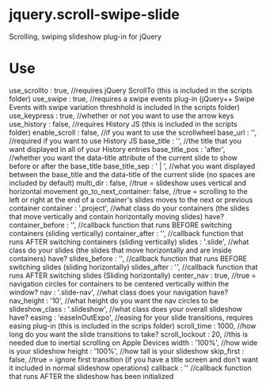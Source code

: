 jquery.scroll-swipe-slide
=========================

Scrolling, swiping slideshow plug-in for jQuery

Use
===

use_scrollto : true,						//requires jQuery ScrollTo (this is included in the scripts folder)
use_swipe : true,							//requires a swipe events plug-in (jQuery++ Swipe Events with swipe variation threshhold is included in the scripts folder)
use_keypress : true,						//whether or not you want to use the arrow keys
use_history : false,						//requires History JS (this is included in the scripts folder)
enable_scroll : false,						//if you want to use the scrollwheel
base_url : '',								//required if you want to use History JS
base_title : '',							//the title that you want displayed in all of your History entries
base_title_pos : 'after',					//whether you want the data-title attribute of the current slide to show before or after the base_title
base_title_sep : ' | ',						//what you want displayed between the base_title and the data-title of the current slide (no spaces are included by default)
multi_dir : false,							//true = slideshow uses vertical and horizontal movement
go_to_next_container: false,				//true = scrolling to the left or right at the end of a container's slides moves to the next or previous container
container : '.project',						//what class do your containers (the slides that move vertically and contain horizontally moving slides) have?
container_before : '',						//callback function that runs BEFORE switching containers (sliding vertically)
container_after : '',						//callback function that runs AFTER switching containers (sliding vertically)
slides : '.slide',							//what class do your slides (the slides that move horizontally and are inside containers) have?
slides_before : '',							//callback function that runs BEFORE switching slides (sliding horizontally)
slides_after : '',							//callback function that runs AFTER switching slides (Sliding horizontally)
center_nav : true,							//true = navigation circles for containers to be centered vertically within the window?
nav : '.slide-nav',							//what class does your navigation have?
nav_height : '10',							//what height do you want the nav circles to be
slideshow_class : '.slideshow',				//what class does your overall slideshow have?
easing : 'easeInOutExpo',					//easing for your slide transitions, requires easing plug-in (this is included in the scrips folder)
scroll_time : 1000,							//how long do you want the slide transitions to take?
scroll_lockout : 20,						//this is needed due to inertial scrolling on Apple Devices
width : '100%',								//how wide is your slideshow
height : '100%',							//how tall is your slideshow
skip_first : false,							//true = ignore first transition (if you have a title screen and don't want it included in normal slideshow operations)
callback : ''								//callback function that runs AFTER the slideshow has been initialized